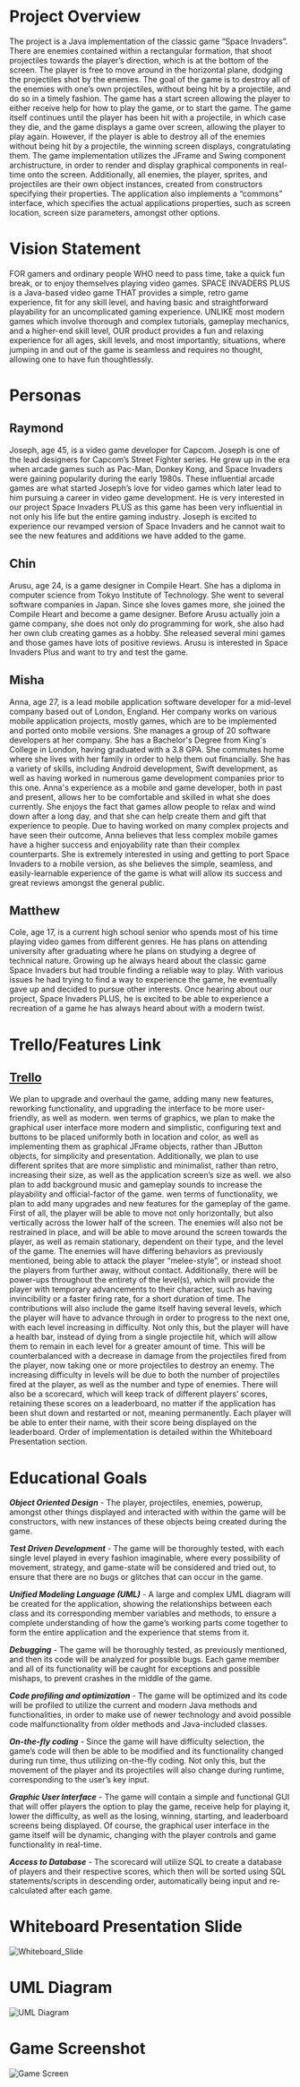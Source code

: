 # Project Overview
The project is a Java implementation of the classic game “Space Invaders”. There are enemies contained within a rectangular formation, that shoot projectiles towards the player’s direction, which is at the bottom of the screen. The player is free to move around in the horizontal plane, dodging the projectiles shot by the enemies. The goal of the game is to destroy all of the enemies with one’s own projectiles, without being hit by a projectile, and do so in a timely fashion. The game has a start screen allowing the player to either receive help for how to play the game, or to start the game. The game itself continues until the player has been hit with a projectile, in which case they die, and the game displays a game over screen, allowing the player to play again. However, if the player is able to destroy all of the enemies without being hit by a projectile, the winning screen displays, congratulating them. The game implementation utilizes the JFrame and Swing component archistructure, in order to render and display graphical components in real-time onto the screen. Additionally, all enemies, the player, sprites, and projectiles are their own object instances, created from constructors specifying their properties. The application also implements a “commons” interface, which specifies the actual applications properties, such as screen location, screen size parameters, amongst other options.

# Vision Statement
FOR gamers and ordinary people WHO need to pass time, take a quick fun break, or to enjoy themselves playing video games. SPACE INVADERS PLUS is a Java-based video game THAT provides a simple, retro game experience, fit for any skill level, and having basic and straightforward playability for an uncomplicated gaming experience. UNLIKE most modern games which involve thorough and complex tutorials, gameplay mechanics, and a higher-end skill level, OUR product provides a fun and relaxing experience for all ages, skill levels, and most importantly, situations, where jumping in and out of the game is seamless and requires no thought, allowing one to have fun thoughtlessly.

# Personas
## Raymond
Joseph, age 45, is a video game developer for Capcom. Joseph is one of the lead designers for Capcom’s Street Fighter series. He grew up in the era when arcade games such as Pac-Man, Donkey Kong, and Space Invaders were gaining popularity during the early 1980s. These influential arcade games are what started Joseph’s love for video games which later lead to him pursuing a career in video game development. He is very interested in our project Space Invaders PLUS as this game has been very influential in not only his life but the entire gaming industry. Joseph is excited to experience our revamped version of Space Invaders and he cannot wait to see the new features and additions we have added to the game. 

## Chin
Arusu, age 24, is a game designer in Compile Heart. She has a diploma in computer science from Tokyo Institute of Technology. She went to several software companies in Japan. Since she loves games more, she joined the Compile Heart and become a game designer.
Before Arusu actually join a game company, she does not only do programming for work, she also had her own club creating games as a hobby. She released several mini games and those games have lots of positive reviews. Arusu is interested in Space Invaders Plus and want to try and test the game.

## Misha
Anna, age 27, is a lead mobile application software developer for a mid-level company based out of London, England. Her company works on various mobile application projects, mostly games, which are to be implemented and ported onto mobile versions. She manages a group of 20 software developers at her company. She has a Bachelor's Degree from King's College in London, having graduated with a 3.8 GPA. She commutes home where she lives with her family in order to help them out financially. She has a variety of skills, including Android development, Swift development, as well as having worked in numerous game development companies prior to this one.
Anna's experience as a mobile and game developer, both in past and present, allows her to be comfortable and skilled in what she does currently. She enjoys the fact that games allow people to relax and wind down after a long day, and that she can help create them and gift that experience to people. Due to having worked on many complex projects and have seen their outcome, Anna believes that less complex mobile games have a higher success and enjoyability rate than their complex counterparts. She is extremely interested in using and getting to port Space Invaders to a mobile version, as she believes the simple, seamless, and easily-learnable experience of the game is what will allow its success and great reviews amongst the general public.

## Matthew
Cole, age 17, is a current high school senior who spends most of his time playing video games from different genres. He has plans on attending university after graduating where he plans on studying a degree of technical nature. Growing up he always heard about the classic game Space Invaders but had trouble finding a reliable way to play. With various issues he had trying to find a way to experience the game, he eventually gave up and decided to pursue other interests. Once hearing about our project, Space Invaders PLUS, he is excited to be able to experience a recreation of a game he has always heard about with a modern twist.

# Trello/Features Link
## [Trello](https://trello.com/b/qEVfP4xu/space-invaders-plus)

We plan to upgrade and overhaul the game, adding many new features, reworking functionality, and upgrading the interface to be more user-friendly, as well as modern. wen terms of graphics, we plan to make the graphical user interface more modern and simplistic, configuring text and buttons to be placed uniformly both in location and color, as well as implementing them as graphical JFrame objects, rather than JButton objects, for simplicity and presentation. Additionally, we plan to use different sprites that are more simplistic and minimalist, rather than retro, increasing their size, as well as the application screen’s size as well. we also plan to add background music and gameplay sounds to increase the playability and official-factor of the game.
wen terms of functionality, we plan to add many upgrades and new features for the gameplay of the game. First of all, the player will be able to move not only horizontally, but also vertically across the lower half of the screen. The enemies will also not be restrained in place, and will be able to move around the screen towards the player, as well as remain stationary, dependent on their type, and the level of the game. The enemies will have differing behaviors as previously mentioned, being able to attack the player “melee-style”, or instead shoot the players from further away, without contact. Additionally, there will be power-ups throughout the entirety of the level(s), which will provide the player with temporary advancements to their character, such as having invincibility or a faster firing rate, for a short duration of time. The contributions will also include the game itself having several levels, which the player will have to advance through in order to progress to the next one, with each level increasing in difficulty. Not only this, but the player will have a health bar, instead of dying from a single projectile hit, which will allow them to remain in each level for a greater amount of time. This will be counterbalanced with a decrease in damage from the projectiles fired from the player, now taking one or more projectiles to destroy an enemy. The increasing difficulty in levels will be due to both the number of projectiles fired at the player, as well as the number and type of enemies. There will also be a scorecard, which will keep track of different players’ scores, retaining these scores on a leaderboard, no matter if the application has been shut down and restarted or not, meaning permanently. Each player will be able to enter their name, with their score being displayed on the leaderboard. Order of implementation is detailed within the Whiteboard Presentation section.

# Educational Goals

**_Object Oriented Design_** - The player, projectiles, enemies, powerup, amongst other things displayed and interacted with within the game will be constructors, with new instances of these objects being created during the game.

**_Test Driven Development_** - The game will be thoroughly tested, with each single level played in every fashion imaginable, where every possibility of movement, strategy, and game-state will be considered and tried out, to ensure that there are no bugs or glitches that can occur in the game.

**_Unified Modeling Language (UML)_** - A large and complex UML diagram will be created for the application, showing the relationships between each class and its corresponding member variables and methods, to ensure a complete understanding of how the game’s working parts come together to form the entire application and the experience that stems from it.

**_Debugging_** - The game will be thoroughly tested, as previously mentioned, and then its code will be analyzed for possible bugs. Each game member and all of its functionality will be caught for exceptions and possible mishaps, to prevent crashes in the middle of the game.

**_Code profiling and optimization_** - The game will be optimized and its code will be profiled to utilize the current and modern Java methods and functionalities, in order to make use of newer technology and avoid possible code malfunctionality from older methods and Java-included classes.

**_On-the-fly coding_** - Since the game will have difficulty selection, the game’s code will then be able to be modified and its functionality changed during run time, thus utilizing on-the-fly coding. Not only this, but the movement of the player and its projectiles will also change during runtime, corresponding to the user’s key input.

**_Graphic User Interface_** - The game will contain a simple and functional GUI that will offer players the option to play the game, receive help for playing it, lower the difficulty, as well as the losing, winning, starting, and leaderboard screens being displayed. Of course, the graphical user interface in the game itself will be dynamic, changing with the player controls and game functionality in real-time.

**_Access to Database_** - The scorecard will utilize SQL to create a database of players and their respective scores, which then will be sorted using SQL statements/scripts in descending order, automatically being input and re-calculated after each game.

# Whiteboard Presentation Slide

![Whiteboard_Slide](https://github.com/mishagolikov/Space-Invaders-PLUS/blob/master/Space%20Invaders%20SLIDE.png)

# UML Diagram

![UML Diagram](https://github.com/mishagolikov/Space-Invaders-PLUS/blob/master/UML%20Diagram%20Space%20Invaders%20PLUS.png)

# Game Screenshot

![Game Screen](https://raw.githubusercontent.com/tatilattanzi/space-invaders/master/screens/space-invaders-game-screen.png)
